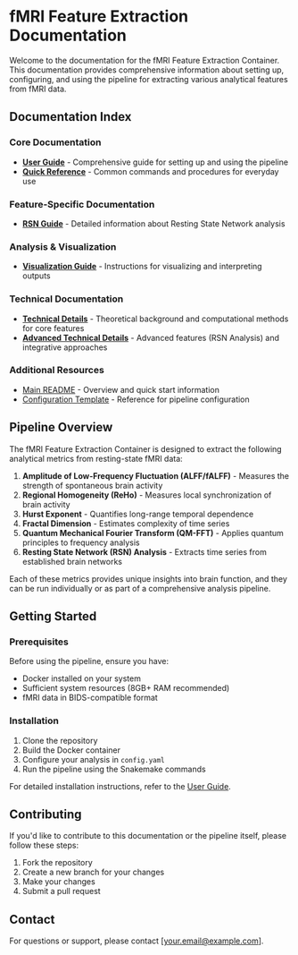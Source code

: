 # fMRI Feature Extraction Documentation

Welcome to the documentation for the fMRI Feature Extraction Container. This documentation provides comprehensive information about setting up, configuring, and using the pipeline for extracting various analytical features from fMRI data.

## Documentation Index

### Core Documentation

- [**User Guide**](USER_GUIDE.md) - Comprehensive guide for setting up and using the pipeline
- [**Quick Reference**](QUICK_REFERENCE.md) - Common commands and procedures for everyday use

### Feature-Specific Documentation

- [**RSN Guide**](RSN_GUIDE.md) - Detailed information about Resting State Network analysis

### Analysis & Visualization

- [**Visualization Guide**](VISUALIZATION_GUIDE.md) - Instructions for visualizing and interpreting outputs

### Technical Documentation

- [**Technical Details**](TECHNICAL_DETAILS.md) - Theoretical background and computational methods for core features
- [**Advanced Technical Details**](TECHNICAL_DETAILS_ADVANCED.md) - Advanced features (RSN Analysis) and integrative approaches

### Additional Resources

- [Main README](../README.md) - Overview and quick start information
- [Configuration Template](../workflows/config/config.yaml) - Reference for pipeline configuration

## Pipeline Overview

The fMRI Feature Extraction Container is designed to extract the following analytical metrics from resting-state fMRI data:

1. **Amplitude of Low-Frequency Fluctuation (ALFF/fALFF)** - Measures the strength of spontaneous brain activity
2. **Regional Homogeneity (ReHo)** - Measures local synchronization of brain activity
3. **Hurst Exponent** - Quantifies long-range temporal dependence
4. **Fractal Dimension** - Estimates complexity of time series
5. **Quantum Mechanical Fourier Transform (QM-FFT)** - Applies quantum principles to frequency analysis
6. **Resting State Network (RSN) Analysis** - Extracts time series from established brain networks

Each of these metrics provides unique insights into brain function, and they can be run individually or as part of a comprehensive analysis pipeline.

## Getting Started

### Prerequisites

Before using the pipeline, ensure you have:

- Docker installed on your system
- Sufficient system resources (8GB+ RAM recommended)
- fMRI data in BIDS-compatible format

### Installation

1. Clone the repository
2. Build the Docker container
3. Configure your analysis in `config.yaml`
4. Run the pipeline using the Snakemake commands

For detailed installation instructions, refer to the [User Guide](USER_GUIDE.md).

## Contributing

If you'd like to contribute to this documentation or the pipeline itself, please follow these steps:

1. Fork the repository
2. Create a new branch for your changes
3. Make your changes
4. Submit a pull request

## Contact

For questions or support, please contact [your.email@example.com]. 